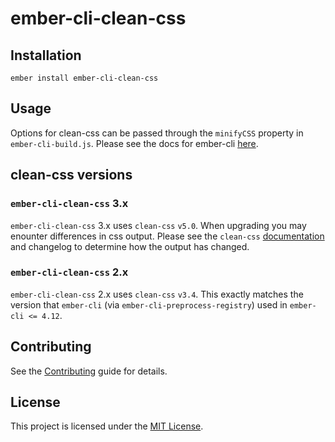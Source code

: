 # ember-cli-clean-css

## Installation

```
ember install ember-cli-clean-css
```

## Usage

Options for clean-css can be passed through the `minifyCSS` property in `ember-cli-build.js`. Please see the docs for ember-cli [here](https://cli.emberjs.com/release/advanced-use/asset-compilation/#minifying).

## clean-css versions

### `ember-cli-clean-css` 3.x 

`ember-cli-clean-css` 3.x uses `clean-css` `v5.0`. When upgrading you may enounter differences in css output. Please see the `clean-css` [documentation](https://github.com/clean-css/clean-css) and changelog to determine how the output has changed.

### `ember-cli-clean-css` 2.x 

`ember-cli-clean-css` 2.x uses `clean-css` `v3.4`. This exactly matches the version that `ember-cli` (via `ember-cli-preprocess-registry`) used in `ember-cli <= 4.12`. 

## Contributing

See the [Contributing](CONTRIBUTING.md) guide for details.


## License

This project is licensed under the [MIT License](LICENSE.md).
